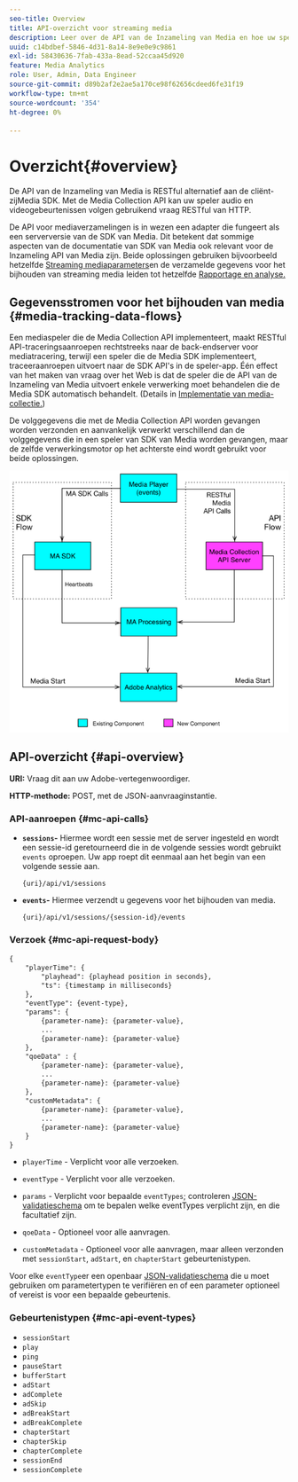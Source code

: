 ```yaml
---
seo-title: Overview
title: API-overzicht voor streaming media
description: Leer over de API van de Inzameling van Media en hoe uw speler audio en videogebeurtenissen kan volgen gebruikend de vraag van HTTP RESTful.
uuid: c14bdbef-5846-4d31-8a14-8e9e0e9c9861
exl-id: 58430636-7fab-433a-8ead-52ccaa45d920
feature: Media Analytics
role: User, Admin, Data Engineer
source-git-commit: d89b2af2e2ae5a170ce98f62656cdeed6fe31f19
workflow-type: tm+mt
source-wordcount: '354'
ht-degree: 0%

---
```


# Overzicht{#overview}

De API van de Inzameling van Media is RESTful alternatief aan de cliënt-zijMedia SDK. Met de Media Collection API kan uw speler audio en videogebeurtenissen volgen gebruikend vraag RESTful van HTTP.

De API voor mediaverzamelingen is in wezen een adapter die fungeert als een serverversie van de SDK van Media. Dit betekent dat sommige aspecten van de documentatie van SDK van Media ook relevant voor de Inzameling API van Media zijn. Beide oplossingen gebruiken bijvoorbeeld hetzelfde [Streaming mediaparameters](/help/metrics-and-metadata/audio-video-parameters.md)en de verzamelde gegevens voor het bijhouden van streaming media leiden tot hetzelfde [Rapportage en analyse.](/help/media-reports/media-reports-enable.md)

## Gegevensstromen voor het bijhouden van media {#media-tracking-data-flows}

Een mediaspeler die de Media Collection API implementeert, maakt RESTful API-traceringsaanroepen rechtstreeks naar de back-endserver voor mediatracering, terwijl een speler die de Media SDK implementeert, traceeraanroepen uitvoert naar de SDK API&#39;s in de speler-app. Één effect van het maken van vraag over het Web is dat de speler die de API van de Inzameling van Media uitvoert enkele verwerking moet behandelen die de Media SDK automatisch behandelt. (Details in [Implementatie van media-collectie.](mc-api-impl/mc-api-quick-start.md))

De volggegevens die met de Media Collection API worden gevangen worden verzonden en aanvankelijk verwerkt verschillend dan de volggegevens die in een speler van SDK van Media worden gevangen, maar de zelfde verwerkingsmotor op het achterste eind wordt gebruikt voor beide oplossingen.

![](assets/col_api_overview_simple.png)

## API-overzicht {#api-overview}

**URI:** Vraag dit aan uw Adobe-vertegenwoordiger.

**HTTP-methode:** POST, met de JSON-aanvraaginstantie.

### API-aanroepen {#mc-api-calls}

* **`sessions`-** Hiermee wordt een sessie met de server ingesteld en wordt een sessie-id geretourneerd die in de volgende sessies wordt gebruikt `events` oproepen. Uw app roept dit eenmaal aan het begin van een volgende sessie aan.

   ```
   {uri}/api/v1/sessions
   ```

* **`events`-** Hiermee verzendt u gegevens voor het bijhouden van media.

   ```
   {uri}/api/v1/sessions/{session-id}/events
   ```

### Verzoek {#mc-api-request-body}

```
{
    "playerTime": {
        "playhead": {playhead position in seconds},
        "ts": {timestamp in milliseconds}
    },
    "eventType": {event-type},
    "params": {
        {parameter-name}: {parameter-value},
        ...
        {parameter-name}: {parameter-value}
    },
    "qoeData" : {
        {parameter-name}: {parameter-value},
        ...
        {parameter-name}: {parameter-value}
    },
    "customMetadata": {
        {parameter-name}: {parameter-value},
        ...
        {parameter-name}: {parameter-value}
    }
}
```

* `playerTime` - Verplicht voor alle verzoeken.
* `eventType` - Verplicht voor alle verzoeken.
* `params` - Verplicht voor bepaalde `eventTypes`; controleren [JSON-validatieschema](mc-api-ref/mc-api-json-validation.md) om te bepalen welke eventTypes verplicht zijn, en die facultatief zijn.

* `qoeData` - Optioneel voor alle aanvragen.
* `customMetadata` - Optioneel voor alle aanvragen, maar alleen verzonden met `sessionStart`, `adStart`, en `chapterStart` gebeurtenistypen.

Voor elke `eventType`er een openbaar [JSON-validatieschema](mc-api-ref/mc-api-json-validation.md) die u moet gebruiken om parametertypen te verifiëren en of een parameter optioneel of vereist is voor een bepaalde gebeurtenis.

### Gebeurtenistypen {#mc-api-event-types}

* `sessionStart`
* `play`
* `ping`
* `pauseStart`
* `bufferStart`
* `adStart`
* `adComplete`
* `adSkip`
* `adBreakStart`
* `adBreakComplete`
* `chapterStart`
* `chapterSkip`
* `chapterComplete`
* `sessionEnd`
* `sessionComplete`
